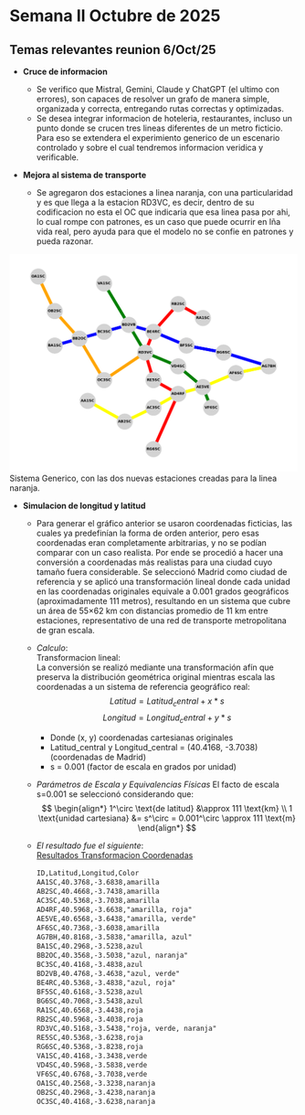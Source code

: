 # Semana II  Octubre de 2025 

## Temas relevantes reunion 6/Oct/25

- **Cruce de informacion**
    - Se verifico que Mistral, Gemini, Claude y ChatGPT (el ultimo con errores), son capaces de resolver un grafo de 
manera simple, organizada y correcta, entregando rutas correctas y optimizadas.
    - Se desea integrar informacion de hoteleria, restaurantes, incluso un punto donde se crucen tres lineas diferentes de un
metro ficticio. Para eso se extendera el experimiento generico de un escenario controlado y sobre el cual tendremos informacion veridica y
verificable.

- **Mejora al sistema de transporte**
    - Se agregaron dos estaciones a linea naranja, con una particularidad y es que llega a la estacion RD3VC, es decir, dentro de su
codificacion no esta el OC que indicaria que esa linea pasa por ahi, lo cual rompe con patrones, es un caso que puede ocurrir en lña vida real, pero ayuda
para que el modelo no se confie en patrones y pueda razonar.

![Sistema Generico](sistema_generico.png "Sistema Generico")
Sistema Generico, con las dos nuevas estaciones creadas para la linea naranja.

- **Simulacion de longitud y latitud**
    - Para generar el gráfico anterior se usaron coordenadas ficticias, las cuales ya predefinían la forma de orden anterior, pero esas coordenadas 
eran completamente arbitrarias, y no se podían comparar con un caso realista. Por ende se procedió a hacer una conversión a coordenadas más realistas 
para una ciudad cuyo tamaño fuera considerable. Se seleccionó Madrid como ciudad de referencia y se aplicó una transformación lineal donde cada unidad 
en las coordenadas originales equivale a 0.001 grados geográficos (aproximadamente 111 metros), resultando en un sistema que cubre un área de 55×62 km 
con distancias promedio de 11 km entre estaciones, representativo de una red de transporte metropolitana de gran escala.
    - *Calculo*:  
  Transformacion lineal:  
  La conversión se realizó mediante una transformación afín que preserva la distribución geométrica original mientras escala las coordenadas a un sistema 
de referencia geográfico real:
      $$ Latitud = Latitud_central + x * s $$
      $$ Longitud = Longitud_central + y * s $$
        - Donde (x, y) coordenadas cartesianas originales
        - Latitud_central y Longitud_central = (40.4168, -3.7038) (coordenadas de Madrid)
        - s = 0.001 (factor de escala en grados por unidad)
    - *Parámetros de Escala y Equivalencias Físicas*
  El facto de escala s=0.001 se seleccionó considerando que:
  $$
\begin{align*}
1^\circ \text{de latitud} &\approx 111 \text{km} \\
1 \text{unidad cartesiana} &= s^\circ = 0.001^\circ \approx 111 \text{m}
\end{align*}
$$
    - *El resultado fue el siguiente*:  
  [Resultados Transformacion Coordenadas](estaciones_sistema.csv)

        ```
        ID,Latitud,Longitud,Color
        AA1SC,40.3768,-3.6838,amarilla
        AB2SC,40.4668,-3.7438,amarilla
        AC3SC,40.5368,-3.7038,amarilla
        AD4RF,40.5968,-3.6638,"amarilla, roja"
        AE5VE,40.6568,-3.6438,"amarilla, verde"
        AF6SC,40.7368,-3.6038,amarilla
        AG7BH,40.8168,-3.5838,"amarilla, azul"
        BA1SC,40.2968,-3.5238,azul
        BB2OC,40.3568,-3.5038,"azul, naranja"
        BC3SC,40.4168,-3.4838,azul
        BD2VB,40.4768,-3.4638,"azul, verde"
        BE4RC,40.5368,-3.4838,"azul, roja"
        BF5SC,40.6168,-3.5238,azul
        BG6SC,40.7068,-3.5438,azul
        RA1SC,40.6568,-3.4438,roja
        RB2SC,40.5968,-3.4038,roja
        RD3VC,40.5168,-3.5438,"roja, verde, naranja"
        RE5SC,40.5368,-3.6238,roja
        RG6SC,40.5368,-3.8238,roja
        VA1SC,40.4168,-3.3438,verde
        VD4SC,40.5968,-3.5838,verde
        VF6SC,40.6768,-3.7038,verde
        OA1SC,40.2568,-3.3238,naranja
        OB2SC,40.2968,-3.4238,naranja
        OC3SC,40.4168,-3.6238,naranja
        
        ```


  

